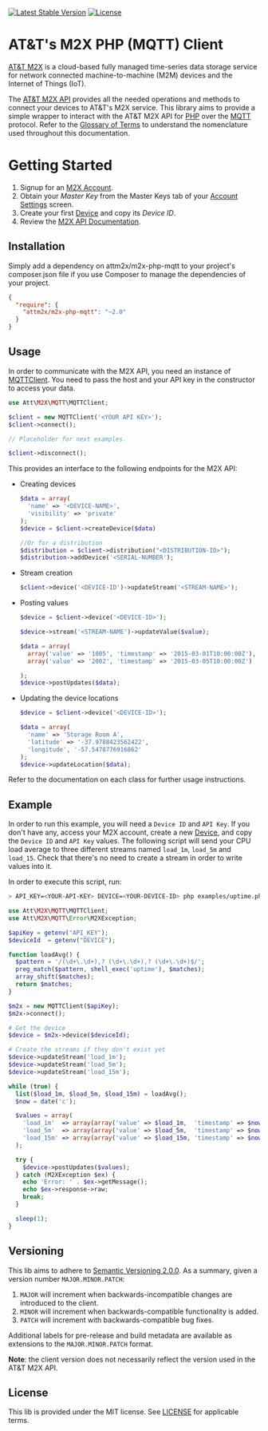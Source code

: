 [![Latest Stable Version](https://poser.pugx.org/attm2x/m2x-php-mqtt/v/stable.svg)](https://packagist.org/packages/attm2x/m2x-php-mqtt)
[![License](https://poser.pugx.org/attm2x/m2x-php-mqtt/license.svg)](https://packagist.org/packages/attm2x/m2x-php-mqtt)

# AT&T's M2X PHP (MQTT) Client

[AT&T M2X](http://m2x.att.com) is a cloud-based fully managed time-series data storage service for network connected machine-to-machine (M2M) devices and the Internet of Things (IoT). 

The [AT&T M2X API](https://m2x.att.com/developer/documentation/overview) provides all the needed operations and methods to connect your devices to AT&T's M2X service. This library aims to provide a simple wrapper to interact with the AT&T M2X API for [PHP](http://php.net) over the [MQTT](http://mqtt.org) protocol. Refer to the [Glossary of Terms](https://m2x.att.com/developer/documentation/v2/glossary) to understand the nomenclature used throughout this documentation.

Getting Started
==========================
1. Signup for an [M2X Account](https://m2x.att.com/signup).
2. Obtain your _Master Key_ from the Master Keys tab of your [Account Settings](https://m2x.att.com/account) screen.
2. Create your first [Device](https://m2x.att.com/devices) and copy its _Device ID_.
3. Review the [M2X API Documentation](https://m2x.att.com/developer/documentation/overview).

## Installation

Simply add a dependency on attm2x/m2x-php-mqtt to your project's composer.json file if you use Composer to manage the dependencies of your project.

```json
{
  "require": {
    "attm2x/m2x-php-mqtt": "~2.0"
  }
}
```

## Usage

In order to communicate with the M2X API, you need an instance of [MQTTClient](src//MQTTClient.php). You need to pass the host and your API key in the constructor to access your data.

```php
use Att\M2X\MQTT\MQTTClient;

$client = new MQTTClient('<YOUR API KEY>');
$client->connect();

// Placeholder for next examples.

$client->disconnect();
```

This provides an interface to the following endpoints for the M2X API:

- Creating devices
  ```php
  $data = array(
  	'name' => '<DEVICE-NAME>',
  	'visibility' => 'private'
  );
  $device = $client->createDevice($data)
  
  //Or for a distribution
  $distribution = $client->distribution("<DISTRIBUTION-ID>");
  $distribution->addDevice('<SERIAL-NUMBER');
  ```

- Stream creation
  ```php
  $client->device('<DEVICE-ID')->updateStream('<STREAM-NAME>');
  ```

- Posting values
  ```php
  $device = $client->device('<DEVICE-ID>');

  $device->stream('<STREAM-NAME')->updateValue($value);

  $data = array(
    array('value' => '1005', 'timestamp' => '2015-03-01T10:00:00Z'),
    array('value' => '2002', 'timestamp' => '2015-03-05T10:00:00Z')

  );
  $device->postUpdates($data);
  ```
 
- Updating the device locations
  ```php
  $device = $client->device('<DEVICE-ID>');

  $data = array(
    'name' => 'Storage Room A',
    'latitude' => '-37.9788423562422',
    'longitude', '-57.5478776916862'
  );
  $device->updateLocation($data);
  ```

Refer to the documentation on each class for further usage instructions.

## Example

In order to run this example, you will need a `Device ID` and `API Key`. If you don't have any, access your M2X account, create a new [Device](https://m2x.att.com/devices), and copy the `Device ID` and `API Key` values. The following script will send your CPU load average to three different streams named `load_1m`, `load_5m` and `load_15`. Check that there's no need to create a stream in order to write values into it.

In order to execute this script, run:

```bash
> API_KEY=<YOUR-API-KEY> DEVICE=<YOUR-DEVICE-ID> php examples/uptime.php
```

```php
use Att\M2X\MQTT\MQTTClient;
use Att\M2X\MQTT\Error\M2XException;

$apiKey = getenv("API_KEY");
$deviceId  = getenv("DEVICE");

function loadAvg() {
  $pattern = '/(\d+\.\d+),? (\d+\.\d+),? (\d+\.\d+)$/';
  preg_match($pattern, shell_exec('uptime'), $matches);
  array_shift($matches);
  return $matches;
}

$m2x = new MQTTClient($apiKey);
$m2x->connect();

# Get the device
$device = $m2x->device($deviceId);

# Create the streams if they don't exist yet
$device->updateStream('load_1m');
$device->updateStream('load_5m');
$device->updateStream('load_15m');

while (true) {
  list($load_1m, $load_5m, $load_15m) = loadAvg();
  $now = date('c');

  $values = array(
    'load_1m'  => array(array('value' => $load_1m,  'timestamp' => $now)),
    'load_5m'  => array(array('value' => $load_5m,  'timestamp' => $now)),
    'load_15m' => array(array('value' => $load_15m, 'timestamp' => $now))
  );

  try {
    $device->postUpdates($values);
  } catch (M2XException $ex) {
    echo 'Error: ' . $ex->getMessage();
    echo $ex->response->raw;
    break;
  }

  sleep(1);
}
```

## Versioning

This lib aims to adhere to [Semantic Versioning 2.0.0](http://semver.org/). As a summary, given a version number `MAJOR.MINOR.PATCH`:

1. `MAJOR` will increment when backwards-incompatible changes are introduced to the client.
2. `MINOR` will increment when backwards-compatible functionality is added.
3. `PATCH` will increment with backwards-compatible bug fixes.

Additional labels for pre-release and build metadata are available as extensions to the `MAJOR.MINOR.PATCH` format.

**Note**: the client version does not necessarily reflect the version used in the AT&T M2X API.

## License

This lib is provided under the MIT license. See [LICENSE](LICENSE) for applicable terms.

